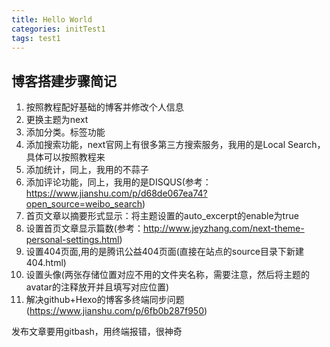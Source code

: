 ```yaml
---
title: Hello World
categories: initTest1
tags: test1
---
```


## 博客搭建步骤简记
1. 按照教程配好基础的博客并修改个人信息
2. 更换主题为next
3. 添加分类。标签功能
4. 添加搜索功能，next官网上有很多第三方搜索服务，我用的是Local Search，具体可以按照教程来
5. 添加统计，同上，我用的不蒜子
6. 添加评论功能，同上，我用的是DISQUS(参考：https://www.jianshu.com/p/d68de067ea74?open_source=weibo_search)
7. 首页文章以摘要形式显示：将主题设置的auto_excerpt的enable为true
8. 设置首页文章显示篇数(参考：http://www.jeyzhang.com/next-theme-personal-settings.html)
9. 设置404页面,用的是腾讯公益404页面(直接在站点的source目录下新建404.html)
10. 设置头像(两张存储位置对应不用的文件夹名称，需要注意，然后将主题的avatar的注释放开并且填写对应位置)
11. 解决github+Hexo的博客多终端同步问题(https://www.jianshu.com/p/6fb0b287f950)

发布文章要用gitbash，用终端报错，很神奇